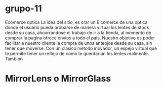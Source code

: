 # grupo-11

Ecomerce optica
La idea del sitio, es crar un E comerce de una optica donde el usuario pueda probarse de manera virtual los lentes de stock desde su casa, ahoorrandose el trabajo de ir a la tienda, al momento de comprar la pagina ofrece envios a todo el pais.
Nuestro objetivo es poder facilitar a nuestro cliente la compra de unos anteojos desde su casa, sin tener que moverse. Con un clasico metodo inovador, un espejo virtual que te permite tener un reflejo de como te querdarian los lentes realmente.
Tambien

# MirrorLens o MirrorGlass
